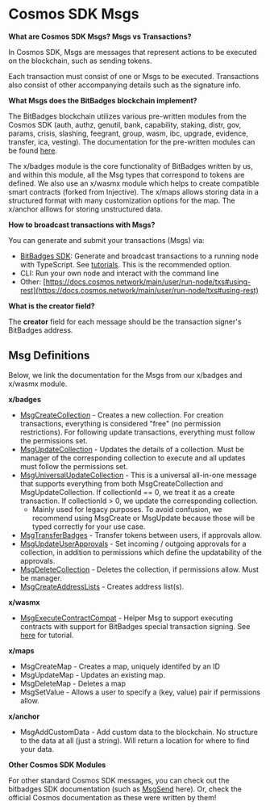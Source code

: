 # Cosmos SDK Msgs

**What are Cosmos SDK Msgs? Msgs vs Transactions?**

In Cosmos SDK, Msgs are messages that represent actions to be executed on the blockchain, such as sending tokens.

Each transaction must consist of one or Msgs to be executed. Transactions also consist of other accompanying details such as the signature info.

**What Msgs does the BitBadges blockchain implement?**

The BitBadges blockchain utilizes various pre-written modules from the Cosmos SDK (auth, authz, genutil, bank, capability, staking, distr, gov, params, crisis, slashing, feegrant, group, wasm, ibc, upgrade, evidence, transfer, ica, vesting). The documentation for the pre-written modules can be found [here](https://docs.cosmos.network/main/modules).

The x/badges module is the core functionality of BitBadges written by us, and within this module, all the Msg types that correspond to tokens are defined. We also use an x/wasmx module which helps to create compatible smart contracts (forked from Injective). The x/maps allows storing data in a structured format with many customization options for the map. The x/anchor alllows for storing unstructured data.

**How to broadcast transactions with Msgs?**

You can generate and submit your transactions (Msgs) via:

* [BitBadges SDK](../create-and-broadcast-txs/): Generate and broadcast transactions to a running node with TypeScript. See [tutorials](../create-and-broadcast-txs/). This is the recommended option.
* CLI: Run your own node and interact with the command line
* Other: [https://docs.cosmos.network/main/user/run-node/txs#using-rest](https://docs.cosmos.network/main/user/run-node/txs#using-rest)

**What is the creator field?**

The **creator** field for each message should be the transaction signer's BitBadges address.

## Msg Definitions

Below, we link the documentation for the Msgs from our x/badges and x/wasmx module.

**x/badges**

* [MsgCreateCollection](https://bitbadges.github.io/bitbadgesjs/classes/MsgCreateCollection.html) - Creates a new collection. For creation transactions, everything is considered "free" (no permission restrictions). For following update transactions, everything must follow the permissions set.
* [MsgUpdateCollection](https://bitbadges.github.io/bitbadgesjs/classes/MsgUpdateCollection.html) - Updates the details of a collection. Must be manager of the corresponding collection to execute and all updates must follow the permissions set.
* [MsgUniversalUpdateCollection](https://bitbadges.github.io/bitbadgesjs/classes/MsgUniversalUpdateCollection.html) - This is a universal all-in-one message that supports everything from both MsgCreateCollection and MsgUpdateCollection. If collectionId == 0, we treat it as a create transaction. If collectionId > 0, we update the corresponding collection.
  * Mainly used for legacy purposes. To avoid confusion, we recommend using MsgCreate or MsgUpdate because those will be typed correctly for your use case.
* [MsgTransferBadges](https://bitbadges.github.io/bitbadgesjs/classes/MsgTransferBadges.html) - Transfer tokens between users, if approvals allow.
* [MsgUpdateUserApprov](https://bitbadges.github.io/bitbadgesjs/classes/MsgUpdateUserApprovals.html)[als](https://bitbadges.github.io/bitbadgesjs/classes/MsgUpdateUserApprovals.html) - Set incoming / outgoing approvals for a collection, in addition to permissions which define the updatability of the approvals.
* [MsgDeleteCollection](https://bitbadges.github.io/bitbadgesjs/classes/MsgDeleteCollection.html) - Deletes the collection, if permissions allow. Must be manager.
* [MsgCreateAddressLists](https://bitbadges.github.io/bitbadgesjs/classes/MsgCreateAddressLists.html) - Creates address list(s).

**x/wasmx**

* [MsgExecuteContractCompat](https://bitbadges.github.io/bitbadgesjs/classes/MsgExecuteContractCompat.html) - Helper Msg to support executing contracts with support for BitBadges special transaction signing. See [here](../../../for-developers/bitbadges-blockchain/concepts/accounts-technical.md) for tutorial.

**x/maps**

* MsgCreateMap - Creates a map, uniquely identifed by an ID
* MsgUpdateMap - Updates an existing map.
* MsgDeleteMap - Deletes a map
* MsgSetValue - Allows a user to specify a (key, value) pair if permissions allow.

**x/anchor**

* MsgAddCustomData - Add custom data to the blockchain. No structure to the data at all (just a string). Will return a location for where to find your data.

**Other Cosmos SDK Modules**

For other standard Cosmos SDK messages, you can check out the bitbadges SDK documentation (such as [MsgSend](https://bitbadges.github.io/bitbadgesjs/classes/MsgSend.html) here). Or, check the official Cosmos documentation as these were written by them!
